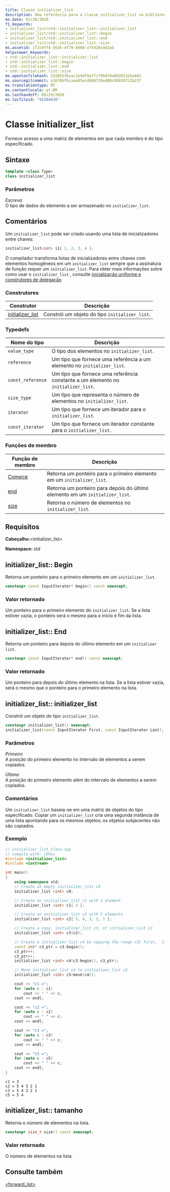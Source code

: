 ```yaml
---
title: Classe initializer_list
description: Uma referência para a classe initializer_list na biblioteca padrão C++, conforme implementada pela Microsoft no Visual Studio.
ms.date: 01/28/2020
f1_keywords:
- initializer_list/std::initializer_list::initializer_list
- initializer_list/std::initializer_list::begin
- initializer_list/std::initializer_list::end
- initializer_list/std::initializer_list::size
ms.assetid: 1f2c0ff4-5636-4f79-b008-e75426e3d2ab
helpviewer_keywords:
- std::initializer_list::initializer_list
- std::initializer_list::begin
- std::initializer_list::end
- std::initializer_list::size
ms.openlocfilehash: 232855fbcac1e4df9af7cf956fda80201326a401
ms.sourcegitcommit: a1676bf6caae05ecd698f26ed80c08828722b237
ms.translationtype: MT
ms.contentlocale: pt-BR
ms.lasthandoff: 09/29/2020
ms.locfileid: "91504636"
---
```

# <a name="initializer_list-class"></a>Classe initializer_list

Fornece acesso a uma matriz de elementos em que cada membro é do tipo especificado.

## <a name="syntax"></a>Sintaxe

```cpp
template <class Type>
class initializer_list
```

### <a name="parameters"></a>Parâmetros

*Escreva*\
O tipo de dados do elemento a ser armazenado no `initializer_list`.

## <a name="remarks"></a>Comentários

Um `initializer_list` pode ser criado usando uma lista de inicializadores entre chaves:

```cpp
initializer_list<int> i1{ 1, 2, 3, 4 };
```

O compilador transforma listas de inicializadores entre chaves com elementos homogêneos em um `initializer_list` sempre que a assinatura de função requer um `initializer_list`. Para obter mais informações sobre como usar o `initializer_list` , consulte [inicialização uniforme e construtores de delegação](../cpp/initializing-classes-and-structs-without-constructors-cpp.md)

### <a name="constructors"></a>Construtores

|Construtor|Descrição|
|-|-|
|[initializer_list](#initializer_list)|Constrói um objeto do tipo `initializer_list`.|

### <a name="typedefs"></a>Typedefs

|Nome do tipo|Descrição|
|-|-|
|`value_type`|O tipo dos elementos no `initializer_list`.|
|`reference`|Um tipo que fornece uma referência a um elemento no `initializer_list`.|
|`const_reference`|Um tipo que fornece uma referência constante a um elemento no `initializer_list`.|
|`size_type`|Um tipo que representa o número de elementos no `initializer_list`.|
|`iterator`|Um tipo que fornece um iterador para o `initializer_list`.|
|`const_iterator`|Um tipo que fornece um iterador constante para o `initializer_list`.|

### <a name="member-functions"></a>Funções de membro

|Função de membro|Descrição|
|-|-|
|[Comece](#begin)|Retorna um ponteiro para o primeiro elemento em um `initializer_list`.|
|[end](#end)|Retorna um ponteiro para depois do último elemento em um `initializer_list`.|
|[size](#size)|Retorna o número de elementos no `initializer_list`.|

## <a name="requirements"></a>Requisitos

**Cabeçalho:**\<initializer_list>

**Namespace:** std

## <a name="initializer_listbegin"></a><a name="begin"></a> initializer_list:: Begin

Retorna um ponteiro para o primeiro elemento em um `initializer_list`.

```cpp
constexpr const InputIterator* begin() const noexcept;
```

### <a name="return-value"></a>Valor retornado

Um ponteiro para o primeiro elemento do `initializer_list`. Se a lista estiver vazia, o ponteiro será o mesmo para o início e fim da lista.

## <a name="initializer_listend"></a><a name="end"></a> initializer_list:: End

Retorna um ponteiro para depois do último elemento em um `initializer list`.

```cpp
constexpr const InputIterator* end() const noexcept;
```

### <a name="return-value"></a>Valor retornado

Um ponteiro para depois do último elemento na lista. Se a lista estiver vazia, será o mesmo que o ponteiro para o primeiro elemento na lista.

## <a name="initializer_listinitializer_list"></a><a name="initializer_list"></a> initializer_list:: initializer_list

Constrói um objeto do tipo `initializer_list`.

```cpp
constexpr initializer_list() noexcept;
initializer_list(const InputIterator First, const InputIterator Last);
```

### <a name="parameters"></a>Parâmetros

*Primeiro*\
A posição do primeiro elemento no intervalo de elementos a serem copiados.

*Última*\
A posição do primeiro elemento além do intervalo de elementos a serem copiados.

### <a name="remarks"></a>Comentários

Um `initializer_list` baseia-se em uma matriz de objetos do tipo especificado. Copiar um `initializer_list` cria uma segunda instância de uma lista apontando para os mesmos objetos; os objetos subjacentes não são copiados.

### <a name="example"></a>Exemplo

```cpp
// initializer_list_class.cpp
// compile with: /EHsc
#include <initializer_list>
#include <iostream>

int main()
{
    using namespace std;
    // Create an empty initializer_list c0
    initializer_list <int> c0;

    // Create an initializer_list c1 with 1 element
    initializer_list <int> c1{ 3 };

    // Create an initializer_list c2 with 5 elements
    initializer_list <int> c2{ 5, 4, 3, 2, 1 };

    // Create a copy, initializer_list c3, of initializer_list c2
    initializer_list <int> c3(c2);

    // Create a initializer_list c4 by copying the range c3[ first,  last)
    const int* c3_ptr = c3.begin();
    c3_ptr++;
    c3_ptr++;
    initializer_list <int> c4(c3.begin(), c3_ptr);

    // Move initializer_list c4 to initializer_list c5
    initializer_list <int> c5(move(c4));

    cout << "c1 =";
    for (auto c : c1)
        cout << " " << c;
    cout << endl;

    cout << "c2 =";
    for (auto c : c2)
        cout << " " << c;
    cout << endl;

    cout << "c3 =";
    for (auto c : c3)
        cout << " " << c;
    cout << endl;

    cout << "c5 =";
    for (auto c : c5)
        cout << " " << c;
    cout << endl;
}
```

```Output
c1 = 3
c2 = 5 4 3 2 1
c3 = 5 4 3 2 1
c5 = 5 4
```

## <a name="initializer_listsize"></a><a name="size"></a> initializer_list:: tamanho

Retorna o número de elementos na lista.

```cpp
constexpr size_t size() const noexcept;
```

### <a name="return-value"></a>Valor retornado

O número de elementos na lista.

## <a name="see-also"></a>Consulte também

[<forward_list>](../standard-library/forward-list.md)
